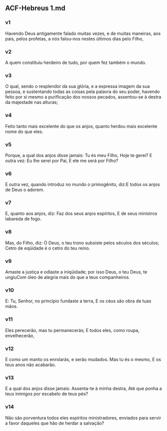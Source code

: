 ## ACF-Hebreus 1.md
### v1
 Havendo Deus antigamente falado muitas vezes, e de muitas maneiras, aos pais, pelos profetas, a nós falou-nos nestes últimos dias pelo Filho,
### v2
 A quem constituiu herdeiro de tudo, por quem fez também o mundo.
### v3
 O qual, sendo o resplendor da sua glória, e a expressa imagem da sua pessoa, e sustentando todas as coisas pela palavra do seu poder, havendo feito por si mesmo a purificação dos nossos pecados, assentou-se à destra da majestade nas alturas;
### v4
 Feito tanto mais excelente do que os anjos, quanto herdou mais excelente nome do que eles.
### v5
 Porque, a qual dos anjos disse jamais: Tu és meu Filho, Hoje te gerei? E outra vez: Eu lhe serei por Pai, E ele me será por Filho?
### v6
 E outra vez, quando introduz no mundo o primogênito, diz:E todos os anjos de Deus o adorem.
### v7
 E, quanto aos anjos, diz: Faz dos seus anjos espíritos, E de seus ministros labareda de fogo.
### v8
 Mas, do Filho, diz: Ó Deus, o teu trono subsiste pelos séculos dos séculos; Cetro de eqüidade é o cetro do teu reino.
### v9
 Amaste a justiça e odiaste a iniqüidade; por isso Deus, o teu Deus, te ungiuCom óleo de alegria mais do que a teus companheiros.
### v10
 E: Tu, Senhor, no princípio fundaste a terra, E os céus são obra de tuas mãos.
### v11
 Eles perecerão, mas tu permanecerás; E todos eles, como roupa, envelhecerão,
### v12
 E como um manto os enrolarás, e serão mudados. Mas tu és o mesmo, E os teus anos não acabarão.
### v13
 E a qual dos anjos disse jamais: Assenta-te à minha destra, Até que ponha a teus inimigos por escabelo de teus pés?
### v14
 Não são porventura todos eles espíritos ministradores, enviados para servir a favor daqueles que hão de herdar a salvação?
